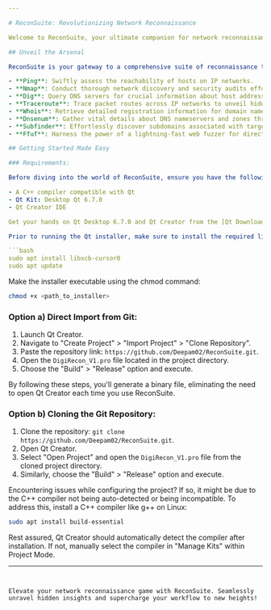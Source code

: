 ```yaml
---

# ReconSuite: Revolutionizing Network Reconnaissance

Welcome to ReconSuite, your ultimate companion for network reconnaissance tasks. Developed with user convenience in mind, ReconSuite merges powerful tools into an intuitive graphical interface, catering to both beginners and experts alike. Let's embark on a journey of seamless exploration and discovery in the realm of networks.

## Unveil the Arsenal

ReconSuite is your gateway to a comprehensive suite of reconnaissance tools, designed to empower your network analysis endeavors:

- **Ping**: Swiftly assess the reachability of hosts on IP networks.
- **Nmap**: Conduct thorough network discovery and security audits effortlessly.
- **Dig**: Query DNS servers for crucial information about host addresses, mail exchanges, and more.
- **Traceroute**: Trace packet routes across IP networks to unveil hidden insights.
- **Whois**: Retrieve detailed registration information for domain names with ease.
- **Dnsenum**: Gather vital details about DNS nameservers and zones through DNS enumeration.
- **Subfinder**: Effortlessly discover subdomains associated with target domains.
- **Ffuf**: Harness the power of a lightning-fast web fuzzer for directory and parameter brute-forcing.

## Getting Started Made Easy

### Requirements:

Before diving into the world of ReconSuite, ensure you have the following essentials:

- A C++ compiler compatible with Qt
- Qt Kit: Desktop Qt 6.7.0
- Qt Creator IDE

Get your hands on Qt Desktop 6.7.0 and Qt Creator from the [Qt Downloads page](https://www.qt.io/download-qt-installer-oss).

Prior to running the Qt installer, make sure to install the required libraries:

```bash
sudo apt install libxcb-cursor0
sudo apt update
```

Make the installer executable using the chmod command:

```bash
chmod +x <path_to_installer>
```

### Option a) Direct Import from Git:

1. Launch Qt Creator.
2. Navigate to "Create Project" > "Import Project" > "Clone Repository".
3. Paste the repository link: `https://github.com/Deepam02/ReconSuite.git`.
4. Open the `DigiRecon_V1.pro` file located in the project directory.
5. Choose the "Build" > "Release" option and execute.

By following these steps, you'll generate a binary file, eliminating the need to open Qt Creator each time you use ReconSuite.

### Option b) Cloning the Git Repository:

1. Clone the repository: `git clone https://github.com/Deepam02/ReconSuite.git`.
2. Open Qt Creator.
3. Select "Open Project" and open the `DigiRecon_V1.pro` file from the cloned project directory.
4. Similarly, choose the "Build" > "Release" option and execute.

Encountering issues while configuring the project? If so, it might be due to the C++ compiler not being auto-detected or being incompatible. To address this, install a C++ compiler like g++ on Linux:

```bash
sudo apt install build-essential
```

Rest assured, Qt Creator should automatically detect the compiler after installation. If not, manually select the compiler in "Manage Kits" within Project Mode.

---
```


Elevate your network reconnaissance game with ReconSuite. Seamlessly unravel hidden insights and supercharge your workflow to new heights!
